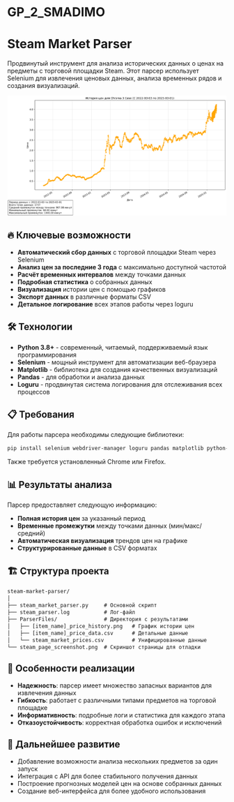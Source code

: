 # GP_2_SMADIMO
# Steam Market Parser

Продвинутый инструмент для анализа исторических данных о ценах на предметы с торговой площадки Steam. Этот парсер использует Selenium для извлечения ценовых данных, анализа временных рядов и создания визуализаций.

![Пример графика цен](ParserFiles/Chroma_3_Case_price_history.png)

## 🔥 Ключевые возможности

- **Автоматический сбор данных** с торговой площадки Steam через Selenium
- **Анализ цен за последние 3 года** с максимально доступной частотой
- **Расчёт временных интервалов** между точками данных
- **Подробная статистика** о собранных данных
- **Визуализация** истории цен с помощью графиков
- **Экспорт данных** в различные форматы CSV
- **Детальное логирование** всех этапов работы через loguru

## 🛠️ Технологии

- **Python 3.8+** - современный, читаемый, поддерживаемый язык программирования
- **Selenium** - мощный инструмент для автоматизации веб-браузера
- **Matplotlib** - библиотека для создания качественных визуализаций
- **Pandas** - для обработки и анализа данных
- **Loguru** - продвинутая система логирования для отслеживания всех процессов

## 📋 Требования

Для работы парсера необходимы следующие библиотеки:

```bash
pip install selenium webdriver-manager loguru pandas matplotlib python-dateutil
```

Также требуется установленный Chrome или Firefox.

## 📊 Результаты анализа

Парсер предоставляет следующую информацию:

- **Полная история цен** за указанный период
- **Временные промежутки** между точками данных (мин/макс/средний)
- **Автоматическая визуализация** трендов цен на графике
- **Структурированные данные** в CSV форматах

## 🏗️ Структура проекта

```
steam-market-parser/
│
├── steam_market_parser.py     # Основной скрипт
├── steam_parser.log           # Лог-файл
├── ParserFiles/               # Директория с результатами
│   ├── [item_name]_price_history.png   # График истории цен
│   ├── [item_name]_price_data.csv      # Детальные данные
│   └── steam_market_prices.csv         # Унифицированные данные
└── steam_page_screenshot.png  # Скриншот страницы для отладки
```

## 📝 Особенности реализации

- **Надежность**: парсер имеет множество запасных вариантов для извлечения данных
- **Гибкость**: работает с различными типами предметов на торговой площадке
- **Информативность**: подробные логи и статистика для каждого этапа
- **Отказоустойчивость**: корректная обработка ошибок и исключений

## 🔄 Дальнейшее развитие

- Добавление возможности анализа нескольких предметов за один запуск
- Интеграция с API для более стабильного получения данных
- Построение прогнозных моделей цен на основе собранных данных
- Создание веб-интерфейса для более удобного использования
